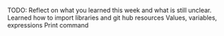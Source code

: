 TODO: Reflect on what you learned this week and what is still unclear.
Learned how to import libraries and git hub resources
Values, variables, expressions
Print command